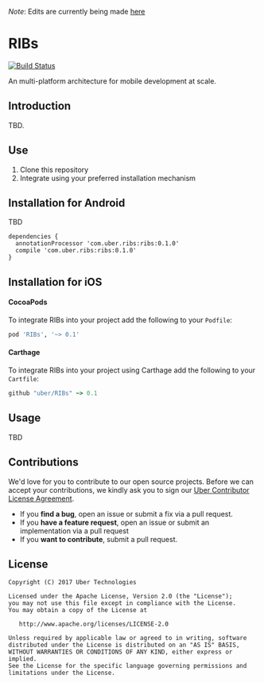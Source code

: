 *Note*: Edits are currently being made [here](https://docs.google.com/document/d/1GS86aMZjbhA4Awx7jSonhEAEQtzWfSxcTtxhlLvwT04/edit#)

# RIBs

[![Build Status](https://travis-ci.org/uber/ios-template.svg?branch=master)](https://travis-ci.org/uber/ios-template)

An multi-platform architecture for mobile development at scale.

## Introduction

TBD.

## Use

1. Clone this repository 
2. Integrate using your preferred installation mechanism


## Installation for Android

TBD

```
dependencies {
  annotationProcessor 'com.uber.ribs:ribs:0.1.0'
  compile 'com.uber.ribs:ribs:0.1.0'
}
```

## Installation for iOS
#### CocoaPods

To integrate RIBs into your project add the following to your `Podfile`:

```ruby
pod 'RIBs', '~> 0.1'
```

#### Carthage

To integrate RIBs into your project using Carthage add the following to your `Cartfile`:

```ruby
github "uber/RIBs" ~> 0.1
```

## Usage

TBD

## Contributions

We'd love for you to contribute to our open source projects. Before we can accept your contributions, we kindly ask you to sign our [Uber Contributor License Agreement](https://docs.google.com/a/uber.com/forms/d/1pAwS_-dA1KhPlfxzYLBqK6rsSWwRwH95OCCZrcsY5rk/viewform).

- If you **find a bug**, open an issue or submit a fix via a pull request.
- If you **have a feature request**, open an issue or submit an implementation via a pull request
- If you **want to contribute**, submit a pull request.

## License

    Copyright (C) 2017 Uber Technologies

    Licensed under the Apache License, Version 2.0 (the "License");
    you may not use this file except in compliance with the License.
    You may obtain a copy of the License at

       http://www.apache.org/licenses/LICENSE-2.0

    Unless required by applicable law or agreed to in writing, software
    distributed under the License is distributed on an "AS IS" BASIS,
    WITHOUT WARRANTIES OR CONDITIONS OF ANY KIND, either express or implied.
    See the License for the specific language governing permissions and
    limitations under the License.
